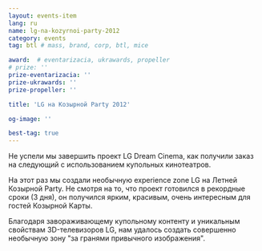 ```yaml
---
layout: events-item
lang: ru
name: lg-na-kozyrnoi-party-2012
category: events
tag: btl # mass, brand, corp, btl, mice

award:  # eventarizacia, ukrawards, propeller
# prize: ''
prize-eventarizacia: ''
prize-ukrawards: ''
prize-propeller: ''

title: 'LG на Козырной Party 2012'

og-image: ''

best-tag: true
---
```


Не успели мы завершить проект LG Dream Cinema, как получили заказ на следующий с использованием купольных кинотеатров.

На этот раз мы создали необычную experience zone LG на Летней Козырной Party. Не смотря на то, что проект готовился в рекордные сроки (3 дня), он получился ярким, красивым, очень интересным для гостей Козырной Карты.

Благодаря завораживающему купольному контенту и уникальным свойствам 3D-телевизоров LG, нам удалось создать совершенно необычную зону "за гранями привычного изображения".
